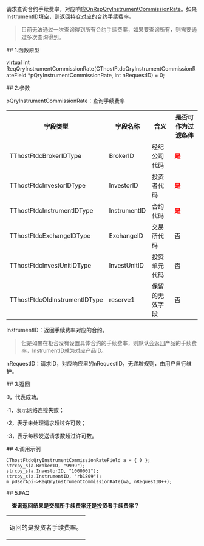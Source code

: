 <p>请求查询合约手续费率，对应响应<a href="../../CTHOSTFTDCTRADERAPI/ONRSPQRYINSTRUMENTCOMMISSIONRATE/">OnRspQryInstrumentCommissionRate</a>。如果InstrumentID填空，则返回持仓对应的合约手续费率。</p>
<blockquote>
<p>目前无法通过一次查询得到所有合约手续费率，如果要查询所有，则需要通过多次查询得到。</p>
</blockquote>
<span class="anchor" id="1649327f-8877-4071-8615-9458bf3055b7"></span>
## 1.函数原型
<p>virtual int ReqQryInstrumentCommissionRate(CThostFtdcQryInstrumentCommissionRateField *pQryInstrumentCommissionRate, int nRequestID) = 0;</p>
<span class="anchor" id="813dd943-dbbe-4263-80d7-b75a3324941e"></span>
## 2.参数
<p>pQryInstrumentCommissionRate：查询手续费率</p>
<table><tr><th style="TEXT-ALIGN: center;">字段类型</th><th style="TEXT-ALIGN: center;">字段名称</th><th style="TEXT-ALIGN: center;">含义</th><th style="TEXT-ALIGN: center;">是否可作为过滤条件</th></tr><tr><td style="TEXT-ALIGN: left;">TThostFtdcBrokerIDType</td>
<td style="TEXT-ALIGN: left;">BrokerID</td>
<td style="TEXT-ALIGN: left;">经纪公司代码</td>
<td style="TEXT-ALIGN: left;"><strong><font color="#FF0000">是</font></strong></td>
</tr>
<tr><td style="TEXT-ALIGN: left;">TThostFtdcInvestorIDType</td>
<td style="TEXT-ALIGN: left;">InvestorID</td>
<td style="TEXT-ALIGN: left;">投资者代码</td>
<td style="TEXT-ALIGN: left;"><strong><font color="#FF0000">是</font></strong></td>
</tr>
<tr><td style="TEXT-ALIGN: left;">TThostFtdcInstrumentIDType</td>
<td style="TEXT-ALIGN: left;">InstrumentID</td>
<td style="TEXT-ALIGN: left;">合约代码</td>
<td style="TEXT-ALIGN: left;"><strong><font color="#FF0000">是</font></strong></td>
</tr>
<tr><td style="TEXT-ALIGN: left;">TThostFtdcExchangeIDType</td>
<td style="TEXT-ALIGN: left;">ExchangeID</td>
<td style="TEXT-ALIGN: left;">交易所代码</td>
<td style="TEXT-ALIGN: left;">否</td>
</tr>
<tr><td style="TEXT-ALIGN: left;">TThostFtdcInvestUnitIDType</td>
<td style="TEXT-ALIGN: left;">InvestUnitID</td>
<td style="TEXT-ALIGN: left;">投资单元代码</td>
<td style="TEXT-ALIGN: left;">否</td>
</tr>
<tr><td style="TEXT-ALIGN: left;">TThostFtdcOldInstrumentIDType</td>
<td style="TEXT-ALIGN: left;">reserve1</td>
<td style="TEXT-ALIGN: left;">保留的无效字段</td>
<td style="TEXT-ALIGN: left;">否</td>
</tr>
</table>
<p>InstrumentID：返回手续费率对应的合约。</p>
<blockquote>
<p>但是如果在柜台没有设置具体合约的手续费率，则默认会返回产品的手续费率，InstrumentID就为对应产品ID。</p>
</blockquote>
<p>nRequestID：请求ID，对应响应里的nRequestID，无递增规则，由用户自行维护。</p>
<span class="anchor" id="950ba821-f7e0-4a99-b3e1-2af79817c48b"></span>
## 3.返回
<p>0，代表成功。</p>
<p>-1，表示网络连接失败；</p>
<p>-2，表示未处理请求超过许可数；</p>
<p>-3，表示每秒发送请求数超过许可数。</p>
<span class="anchor" id="97595d58-21ef-4467-a4ba-96832bcb2bd7"></span>
## 4.调用示例
<pre><code>CThostFtdcQryInstrumentCommissionRateField a = { 0 };
strcpy_s(a.BrokerID, "9999");
strcpy_s(a.InvestorID, "1000001");
strcpy_s(a.InstrumentID, "rb1809");
m_pUserApi-&gt;ReqQryInstrumentCommissionRate(&amp;a, nRequestID++);
</code></pre>
<span class="anchor" id="6c50d4a4-cf15-4d70-9794-f2b80b619745"></span>
## 5.FAQ
<p><span alt="" id="anchor-id-01"></span> </p>
<p><div class="region_i"><p class="region_header" id="region_header_1" style="padding-left: 1em;font-weight : bold;text-indent: 0px;text-align: left;">查询返回结果是交易所手续费率还是投资者手续费率？</p><div class="region_panel" id="region_panel_1" style="display:block;"><table><tr><td>
<p>返回的是投资者手续费率。</p>
</td></tr></table>
</div><p class="region_tail" id="region_tail_1" style="border-top-color:transparent;border-bottom-width:0;"></p></div></p>
